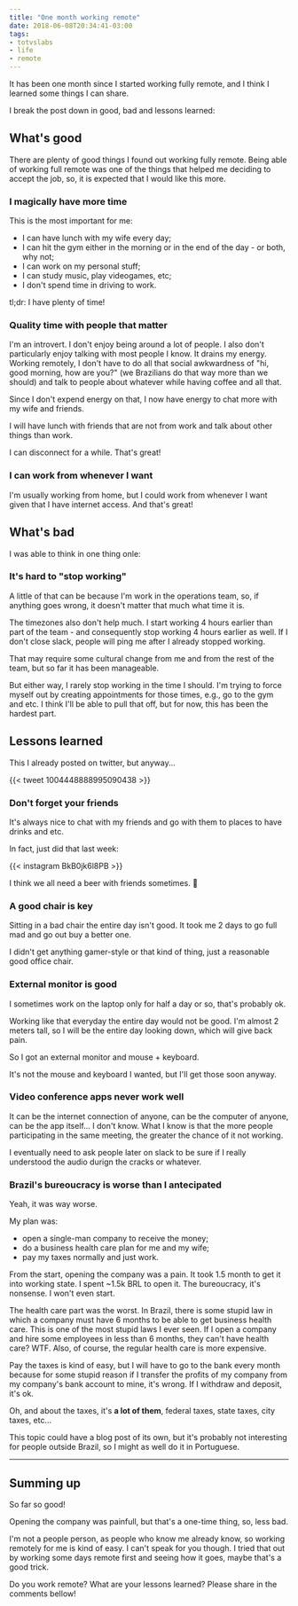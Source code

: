 ```yaml
---
title: "One month working remote"
date: 2018-06-08T20:34:41-03:00
tags:
- totvslabs
- life
- remote
---
```


It has been one month since I started working fully remote, and I think I
learned some things I can share.

<!--more-->

I break the post down in good, bad and lessons learned:

## What's good

There are plenty of good things I found out working fully remote. Being able
of working full remote was one of the things that helped me deciding to
accept the job, so, it is expected that I would like this more.

### I magically have **more time**

This is the most important for me:

- I can have lunch with my wife every day;
- I can hit the gym either in the morning or in the end of the day -
or both, why not;
- I can work on my personal stuff;
- I can study music, play videogames, etc;
- I don't spend time in driving to work.

tl;dr: I have plenty of time!

### Quality time with people that matter

I'm an introvert. I don't enjoy being around a lot of people. I also don't
particularly enjoy talking with most people I know. It drains my energy.
Working remotely, I don't have to do all that social awkwardness of
"hi, good morning, how are you?" (we Brazilians do that way more than we should)
and talk to people about whatever while having coffee and all that.

Since I don't expend energy on that, I now have energy to chat more with my
wife and friends.

I will have lunch with friends that are not from work and talk about other
things than work.

I can disconnect for a while. That's great!

### I can work from whenever I want

I'm usually working from home, but I could work from whenever I want given that
I have internet access. And that's great!

## What's bad

I was able to think in one thing onle:

### It's hard to "stop working"

A little of that can be because I'm work in the operations team, so, if
anything goes wrong, it doesn't matter that much what time it is.

The timezones also don't help much. I start working 4 hours earlier than part
of the team - and consequently stop working 4 hours earlier as well.
If I don't close slack, people will ping me after I already stopped working.

That may require some cultural change from me and from the rest of the team,
but so far it has been manageable.

But either way, I rarely stop working in the time I should. I'm trying to force
myself out by creating appointments for those times, e.g., go to the gym and
etc. I think I'll be able to pull that off, but for now, this has been the
hardest part.

## Lessons learned

This I already posted on twitter, but anyway...

{{< tweet 1004448888995090438 >}}

### Don't forget your friends

It's always nice to chat with my friends and go with them to places to have
drinks and etc.

In fact, just did that last week:

{{< instagram BkB0jk6l8PB >}}

I think we all need a beer with friends sometimes. 😬

### A good chair is key

Sitting in a bad chair the entire day isn't good. It took me 2 days to go
full mad and go out buy a better one.

I didn't get anything gamer-style or that kind of thing, just a reasonable
good office chair.

### External monitor is good

I sometimes work on the laptop only for half a day or so, that's probably ok.

Working like that everyday the entire day would not be good. I'm almost 2 meters
tall, so I will be the entire day looking down, which will give back pain.

So I got an external monitor and mouse + keyboard.

It's not the mouse and keyboard I wanted, but I'll get those soon anyway.

### Video conference apps never work well

It can be the internet connection of anyone, can be the computer of anyone,
can be the app itself... I don't know. What I know is that the more people
participating in the same meeting, the greater the chance of it not working.

I eventually need to ask people later on slack to be sure if I really
understood the audio durign the cracks or whatever.

### Brazil's bureoucracy is worse than I antecipated

Yeah, it was way worse.

My plan was:

- open a single-man company to receive the money;
- do a business health care plan for me and my wife;
- pay my taxes normally and just work.

From the start, opening the company was a pain. It took 1.5 month to get it
into working state. I spent ~1.5k BRL to open it. The bureoucracy, it's
nonsense. I won't even start.

The health care part was the worst. In Brazil, there is some stupid law in
which a company must have 6 months to be able to get business health care.
This is one of the most stupid laws I ever seen. If I open a company and hire
some employees in less than 6 months, they can't have health care? WTF.
Also, of course, the regular health care is more expensive.

Pay the taxes is kind of easy, but I will have to go to the bank every month
because for some stupid reason if I transfer the profits of my company from
my company's bank account to mine, it's wrong. If I withdraw and deposit, it's
ok.

Oh, and about the taxes, it's **a lot of them**, federal taxes, state taxes,
city taxes, etc...

This topic could have a blog post of its own, but it's probably not interesting
for people outside Brazil, so I might as well do it in Portuguese.

---

## Summing up

So far so good!

Opening the company was painfull, but that's a one-time thing, so, less bad.

I'm not a people person, as people who know me already know, so working remotely
for me is kind of easy. I can't speak for you though. I tried that out by
working some days remote first and seeing how it goes, maybe that's a good
trick.

Do you work remote? What are your lessons learned?
Please share in the comments bellow!
